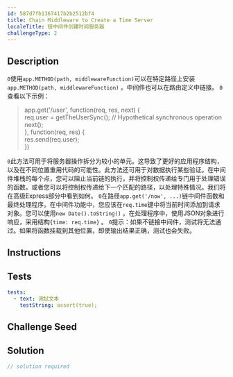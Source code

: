 ```yaml
---
id: 587d7fb1367417b2b2512bf4
title: Chain Middleware to Create a Time Server
localeTitle: 链中间件创建时间服务器
challengeType: 2
---
```


## Description
<section id='description'> <code>0</code>使用<code>app.METHOD(path, middlewareFunction)</code>可以在特定路径上安装<code>app.METHOD(path, middlewareFunction)</code> 。中间件也可以在路由定义中链接。 <code>0</code>查看以下示例： 
<blockquote>app.get('/user', function(req, res, next) {<br>  req.user = getTheUserSync();  // Hypothetical synchronous operation<br>  next();<br>}, function(req, res) {<br>  res.send(req.user);<br>})</blockquote> <code>0</code>此方法可用于将服务器操作拆分为较小的单元。这导致了更好的应用程序结构，以及在不同位置重用代码的可能性。此方法还可用于对数据执行某些验证。在中间件堆栈的每个点，您可以阻止当前链的执行，并将控制权传递给专门用于处理错误的函数。或者您可以将控制权传递给下一个匹配的路径，以处理特殊情况。我们将在高级Express部分中看到如何。 <code>0</code>在路径<code>app.get('/now', ...)</code>链中间件函数和最终处理程序。在中间件功能中，您应该在<code>req.time</code>键中将当前时间添加到请求对象。您可以使用<code>new Date().toString()</code> 。在处理程序中，使用JSON对象进行响应，采用结构<code>{time: req.time}</code> 。 <code>0</code>提示：如果不链接中间件，测试将无法通过。如果将函数挂载到其他位置，即使输出结果正确，测试也会失败。 
</section>

## Instructions
<section id='instructions'> 

</section>

## Tests
<section id='tests'>

```yml
tests:
  - text: 測試文本
    testString: assert(true);

```

</section>

## Challenge Seed
<section id='challengeSeed'>

</section>

## Solution
<section id='solution'>

```js
// solution required
```
</section>
